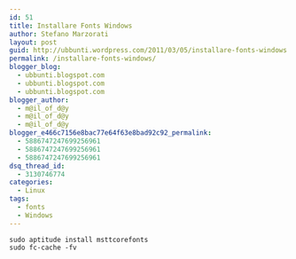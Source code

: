 ```yaml
---
id: 51
title: Installare Fonts Windows
author: Stefano Marzorati
layout: post
guid: http://ubbunti.wordpress.com/2011/03/05/installare-fonts-windows
permalink: /installare-fonts-windows/
blogger_blog:
  - ubbunti.blogspot.com
  - ubbunti.blogspot.com
  - ubbunti.blogspot.com
blogger_author:
  - m@il_of_d@y
  - m@il_of_d@y
  - m@il_of_d@y
blogger_e466c7156e8bac77e64f63e8bad92c92_permalink:
  - 5886747247699256961
  - 5886747247699256961
  - 5886747247699256961
dsq_thread_id:
  - 3130746774
categories:
  - Linux
tags:
  - fonts
  - Windows
---
```

`sudo aptitude install msttcorefonts`  
`sudo fc-cache -fv`